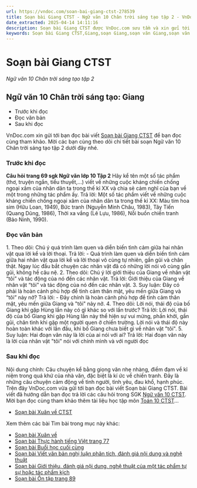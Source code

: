 ```yaml
---
url: https://vndoc.com/soan-bai-giang-ctst-278539
title: Soạn bài Giang CTST - Ngữ văn 10 Chân trời sáng tạo tập 2 - VnDoc.com
date_extracted: 2025-04-14 14:11:16
description: Soạn bài Giang CTST được VnDoc.com sưu tầm và xin gửi tới bạn đọc cùng tham khảo. Mời các bạn cùng theo dõi nội dung soạn Ngữ văn 10 Chân trời sáng tạo tập 2 dưới đây.
keywords: Soạn bài Giang CTST,Giang,soạn Giang,soạn văn Giang,soạn văn 10,ngữ văn 10 CTST,văn 10,Ngữ văn 10 Chân trời sáng tạo tập 2,Ngữ văn lớp 10 Chân trời sáng tạo tập 2,ngữ văn 10 tập 2 chân trời sáng tạo,ngữ văn 10 chân trời sáng tạo
---
```


# Soạn bài Giang CTST
 _Ngữ văn 10 Chân trời sáng tạo tập 2_
## Ngữ văn 10 Chân trời sáng tạo: Giang
  * Trước khi đọc
  * Đọc văn bản
  * Sau khi đọc

VnDoc.com xin gửi tới bạn đọc bài viết [Soạn bài Giang CTST](<https://vndoc.com/soan-bai-giang-ctst-278539>) để bạn đọc cùng tham khảo. Mời các bạn cùng theo dõi chi tiết bài soạn Ngữ văn 10 Chân trời sáng tạo tập 2 dưới đây nhé.
### Trước khi đọc
**Câu hỏi trang 69 sgk Ngữ văn lớp 10 Tập 2**
Hãy kể tên một số tác phẩm \(thơ, truyện ngắn, tiểu thuyết,...\) viết về những cuộc kháng chiến chống ngoại xâm của nhân dân ta trong thế kỉ XX và chia sẻ cảm nghĩ của bạn về một trong những tác phẩm ấy.
Trả lời:
Một số tác phẩm viết về những cuộc kháng chiến chống ngoại xâm của nhân dân ta trong thế kỉ XX: Màu tím hoa sim \(Hữu Loan, 1949\), Bức tranh \(Nguyễn Minh Châu, 1983\), Tây Tiến \(Quang Dũng, 1986\), Thời xa vắng \(Lê Lựu, 1986\), Nỗi buồn chiến tranh \(Bảo Ninh, 1990\).
### Đọc văn bản
1\. Theo dõi: Chú ý quá trình làm quen và diễn biến tình cảm giữa hai nhân vật qua lời kể và lời thoại.
Trả lời:
\- Quá trình làm quen và diễn biến tình cảm giữa hai nhân vật qua lời kể và lời thoại vô cùng tự nhiên, gần gũi và chân thật. Ngay lúc đầu bắt chuyện các nhân vật đã có những lời nói vô cùng gần gũi, không hề câu nệ.
2\. Theo dõi: Chú ý lời giới thiệu của Giang về nhân vật “tôi” và tác động của nó đến các nhân vật.
Trả lời:
Giới thiệu của Giang về nhân vật “tôi” và tác động của nó đến các nhân vật.
3\. Suy luận: Đây có phải là hoàn cảnh phù hợp để tình cảm thân mật, yêu mến giữa Giang và “tôi” nảy nở?
Trả lời:
\- Đây chính là hoàn cảnh phù hợp để tình cảm thân mật, yêu mến giữa Giang và "tôi" nảy nở.
4\. Theo dõi: Lời nói, thái độ của bố Giang khi gặp Hùng lần này có gì khác so với lần trước?
Trả lời:
Lời nói, thái độ của bố Giang khi gặp Hùng lần này thể hiện sự vui mừng, phấn khởi, gần gũi, chân tình khi gặp một người quen ở chiến trường. Lời nói và thái độ này hoàn toàn khác với lần đầu, khi bố Giang chưa biết gì về nhân vật "tôi".
5\. Suy luận: Hai đoạn văn này là lời của ai nói với ai?
Trả lời:
Hai đoạn văn này là lời của nhân vật "tôi" nói với chính mình và với người đọc
### Sau khi đọc
Nội dung chính: Câu chuyện kể bằng giọng văn nhẹ nhàng, điềm đạm về kỉ niệm trong quá khứ của nhà văn, đặc biệt là kí ức về chiến tranh. Đây là những câu chuyện cảm động về tình người, tình yêu, đau khổ, hạnh phúc.
Trên đây VnDoc.com vừa gửi tới bạn đọc bài viết Soạn bài Giang CTST. Bài viết đã hướng dẫn bạn đọc trả lời các câu hỏi trong SGK [Ngữ văn 10 CTST](<https://vndoc.com/ngu-van-10-chan-troi-sang-tao-tap2>). Mời bạn đọc cùng tham khảo thêm tài liệu học tập môn [Toán 10 CTST](<https://vndoc.com/toan-10-chan-troi-sang-tao-tap2>)...
  * [Soạn bài Xuân về CTST](<https://vndoc.com/soan-bai-xuan-ve-ctst-278542>)

Xem thêm các bài Tìm bài trong mục này khác:
  * [Soạn bài Xuân về](</soan-bai-xuan-ve-ctst-278542>)
  * [Soạn bài Thực hành tiếng Việt trang 77](</soan-bai-thuc-hanh-tieng-viet-trang-77-ctst-278544>)
  * [Soạn bài Buổi học cuối cùng](</soan-bai-buoi-hoc-cuoi-cung-ctst-278546>)
  * [Soạn bài Viết văn bản nghị luận phân tích, đánh giá nội dung và nghệ thuật](</soan-bai-viet-van-ban-nghi-luan-phan-tich-danh-gia-noi-dung-va-nghe-thuat-ctst-278549>)
  * [Soạn bài Giới thiệu, đánh giá nội dung, nghệ thuật của một tác phẩm tự sự hoặc tác phẩm kịch](</soan-bai-gioi-thieu-danh-gia-noi-dung-nghe-thuat-cua-mot-tac-pham-tu-su-hoac-tac-pham-kich-ctst-278551>)
  * [Soạn bài Ôn tập trang 89](</soan-bai-on-tap-trang-89-ctst-278556>)

